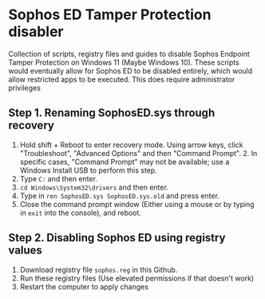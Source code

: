 # Sophos ED Tamper Protection disabler
Collection of scripts, registry files and guides to disable Sophos Endpoint Tamper Protection on Windows 11 (Maybe Windows 10). These scripts would eventually allow for Sophos ED to be disabled entirely, which would allow restricted apps to be executed. This does require administrator privileges

## Step 1. Renaming SophosED.sys through recovery 

1. Hold shift + Reboot to enter recovery mode. Using arrow keys, click "Troubleshoot", "Advanced Options" and then "Command Prompt".
        2. In specific cases, "Command Prompt" may not be available; use a Windows Install USB to perform this step.
2. Type `C:` and then enter.
3. `cd Windows\System32\drivers` and then enter.
4. Type in `ren SophosED.sys SophosED.sys.old` and press enter.
5. Close the command prompt window (Either using a mouse or by typing in `exit` into the console), and reboot.

## Step 2. Disabling Sophos ED using registry values

1. Download registry file `sophos.reg` in this Github.
2. Run these registry files (Use elevated permissions if that doesn't work)
3. Restart the computer to apply changes

